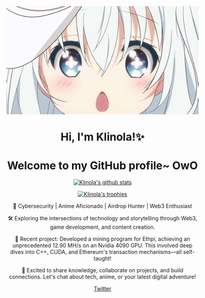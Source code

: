 <p align="center">
  <img src="nya.jpg" alt="Banner">
</p>

<h1 align="center">Hi, I'm Klinola!✨</h1>
<h1 align="center">Welcome to my GitHub profile~ OwO</h1>

<p align="center">
  <a href="https://github.com/Klinola"><img src="https://github-readme-stats.vercel.app/api?username=Klinola&hide_border=true&show_icons=true" alt="Klinola's github stats"></a>
</p>

<p align="center">
  <a href="https://github.com/ryo-ma/github-profile-trophy">
    <img src="https://github-profile-trophy.vercel.app/?username=Klinola" alt="Klinola's trophies">
  </a>
</p>

<p align="center">
  💖 Cybersecurity | Anime Aficionado | Airdrop Hunter | Web3 Enthusiast
</p>

<p align="center">
  🛠️ Exploring the intersections of technology and storytelling through Web3, game development, and content creation.
</p>

<p align="center">
  🚀 Recent project: Developed a mining program for Ethpi, achieving an unprecedented 12.90 MH/s on an Nvidia 4090 GPU. This involved deep dives into C++, CUDA, and Ethereum's transaction mechanisms—all self-taught!
</p>

<p align="center">
  🌟 Excited to share knowledge, collaborate on projects, and build connections. Let's chat about tech, anime, or your latest digital adventure!
</p>

<p align="center">
  <a href="https://twitter.com/klinolaaloc">Twitter</a>
</p>
